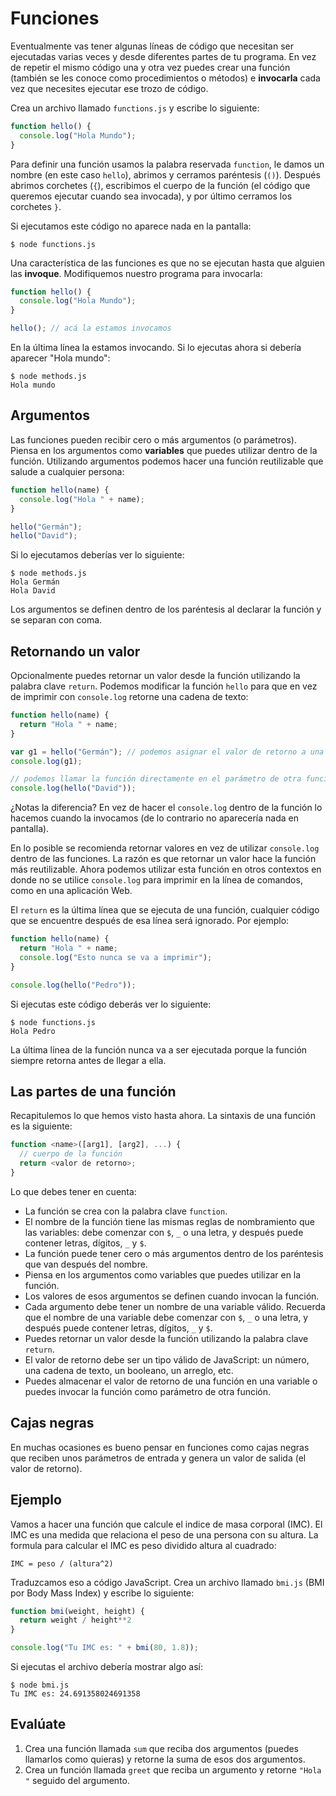 # Funciones

Eventualmente vas tener algunas líneas de código que necesitan ser ejecutadas varias veces y desde diferentes partes de tu programa. En vez de repetir el mismo código una y otra vez puedes crear una función \(también se les conoce como procedimientos o métodos\) e **invocarla** cada vez que necesites ejecutar ese trozo de código.

Crea un archivo llamado `functions.js` y escribe lo siguiente:

```javascript
function hello() {
  console.log("Hola Mundo");
}
```

Para definir una función usamos la palabra reservada `function`, le damos un nombre \(en este caso `hello`\), abrimos y cerramos paréntesis \(`()`\). Después abrimos corchetes \(`{`\), escribimos el cuerpo de la función \(el código que queremos ejecutar cuando sea invocada\), y por último cerramos los corchetes `}`.

Si ejecutamos este código no aparece nada en la pantalla:

```text
$ node functions.js
```

Una característica de las funciones es que no se ejecutan hasta que alguien las **invoque**. Modifiquemos nuestro programa para invocarla:

```javascript
function hello() {
  console.log("Hola Mundo");
}

hello(); // acá la estamos invocamos
```

En la última línea la estamos invocando. Si lo ejecutas ahora si debería aparecer "Hola mundo":

```text
$ node methods.js
Hola mundo
```

## Argumentos

Las funciones pueden recibir cero o más argumentos \(o parámetros\). Piensa en los argumentos como **variables** que puedes utilizar dentro de la función. Utilizando argumentos podemos hacer una función reutilizable que salude a cualquier persona:

```javascript
function hello(name) {
  console.log("Hola " + name);
}

hello("Germán");
hello("David");
```

Si lo ejecutamos deberías ver lo siguiente:

```text
$ node methods.js
Hola Germán
Hola David
```

Los argumentos se definen dentro de los paréntesis al declarar la función y se separan con coma.

## Retornando un valor

Opcionalmente puedes retornar un valor desde la función utilizando la palabra clave `return`. Podemos modificar la función `hello` para que en vez de imprimir con `console.log` retorne una cadena de texto:

```javascript
function hello(name) {
  return "Hola " + name;
}

var g1 = hello("Germán"); // podemos asignar el valor de retorno a una variable
console.log(g1);

// podemos llamar la función directamente en el parámetro de otra función.
console.log(hello("David"));
```

¿Notas la diferencia? En vez de hacer el `console.log` dentro de la función lo hacemos cuando la invocamos \(de lo contrario no aparecería nada en pantalla\).

En lo posible se recomienda retornar valores en vez de utilizar `console.log` dentro de las funciones. La razón es que retornar un valor hace la función más reutilizable. Ahora podemos utilizar esta función en otros contextos en donde no se utilice `console.log` para imprimir en la línea de comandos, como en una aplicación Web.

El `return` es la última línea que se ejecuta de una función, cualquier código que se encuentre después de esa línea será ignorado. Por ejemplo:

```javascript
function hello(name) {
  return "Hola " + name;
  console.log("Esto nunca se va a imprimir");
}

console.log(hello("Pedro"));
```

Si ejecutas este código deberás ver lo siguiente:

```text
$ node functions.js
Hola Pedro
```

La última línea de la función nunca va a ser ejecutada porque la función siempre retorna antes de llegar a ella.

## Las partes de una función

Recapitulemos lo que hemos visto hasta ahora. La sintaxis de una función es la siguiente:

```javascript
function <name>([arg1], [arg2], ...) {
  // cuerpo de la función
  return <valor de retorno>;
}
```

Lo que debes tener en cuenta:

* La función se crea con la palabra clave `function`.
* El nombre de la función tiene las mismas reglas de nombramiento que las variables: debe comenzar con `$`, `_` o una letra, y después puede contener letras, dígitos, `_` y `$`.
* La función puede tener cero o más argumentos dentro de los paréntesis que van después del nombre.
* Piensa en los argumentos como variables que puedes utilizar en la función.
* Los valores de esos argumentos se definen cuando invocan la función.
* Cada argumento debe tener un nombre de una variable válido. Recuerda que el nombre de una variable debe comenzar con `$`, `_` o una letra, y después puede contener letras, dígitos, `_` y `$`.
* Puedes retornar un valor desde la función utilizando la palabra clave `return`.
* El valor de retorno debe ser un tipo válido de JavaScript: un número, una cadena de texto, un booleano, un arreglo, etc.
* Puedes almacenar el valor de retorno de una función en una variable o puedes invocar la función como parámetro de otra función.

## Cajas negras

En muchas ocasiones es bueno pensar en funciones como cajas negras que reciben unos parámetros de entrada y genera un valor de salida \(el valor de retorno\).

## Ejemplo

Vamos a hacer una función que calcule el indice de masa corporal \(IMC\). El IMC es una medida que relaciona el peso de una persona con su altura. La formula para calcular el IMC es peso dividido altura al cuadrado:

```text
IMC = peso / (altura^2)
```

Traduzcamos eso a código JavaScript. Crea un archivo llamado `bmi.js` \(BMI por Body Mass Index\) y escribe lo siguiente:

```javascript
function bmi(weight, height) {
  return weight / height**2
}

console.log("Tu IMC es: " + bmi(80, 1.8));
```

Si ejecutas el archivo debería mostrar algo así:

```text
$ node bmi.js
Tu IMC es: 24.691358024691358
```

## Evalúate

1. Crea una función llamada `sum` que reciba dos argumentos \(puedes llamarlos como quieras\) y retorne la suma de esos dos argumentos.
2. Crea un función llamada `greet` que reciba un argumento y retorne `"Hola "` seguido del argumento.

